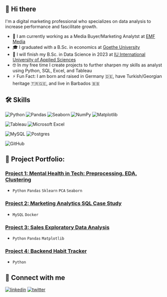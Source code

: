 ## 👋 Hi there 
I'm a digital marketing professional who specializes on data analysis to increase performance and fascilitate growth.

- 💼 I am currently working as a Media Buyer/Marketing Analytst at [EMF Media](https://emf.media)
- 🎓 I graduated with a B.Sc. in economics at [Goethe University](https://www.uni-frankfurt.de/35791335/Wirtschaftswissenschaften___br__Bachelor_of_Science)
- 🥅 I will finish my B.Sc. in Data Science in 2023 at [IU International University of Applied Sciences](https://www.iu.org/bachelor/data-science/)
- 🤓 In my free time I create projects to further sharpen my skills as analyst using Python, SQL, Excel, and Tableau
- ⚡️ Fun Fact: I am born and raised in Germany 🇩🇪, have Turkish/Georgian heritage 🇹🇷🇬🇪, and live in Barbados 🇧🇧

## 🛠 Skills
![Python](https://img.shields.io/badge/python-333333?style=for-the-badge&logo=python&logoColor=ffdd54)
![Pandas](https://img.shields.io/badge/pandas-%3333333.svg?style=for-the-badge&logo=pandas&logoColor=ffdd54)
![Seaborn](https://img.shields.io/badge/Seaborn-333333?style=for-the-badge&logo=Seaborn&logoColor=white)
![NumPy](https://img.shields.io/badge/numpy-%3333333.svg?style=for-the-badge&logo=numpy&logoColor=ffdd54)
![Matplotlib](https://img.shields.io/badge/Matplotlib-333333?style=for-the-badge&logo=Matplotlib&logoColor=white)

![Tableau](https://img.shields.io/badge/Tableau-217346?style=for-the-badge&logo=Tableau&logoColor=white)
![Microsoft Excel](https://img.shields.io/badge/Microsoft_Excel-217346?style=for-the-badge&logo=microsoft-excel&logoColor=white)

![MySQL](https://img.shields.io/badge/mysql-%23316192.svg?style=for-the-badge&logo=mysql&logoColor=white)
![Postgres](https://img.shields.io/badge/postgres-%23316192.svg?style=for-the-badge&logo=postgresql&logoColor=white)

![GitHub](https://img.shields.io/badge/github-%23121011.svg?style=for-the-badge&logo=github&logoColor=white)


## 🎒 Project Portfolio:
### [Project 1: Mental Health in Tech: Preprocessing, EDA, Clustering](https://github.com/mr-emreerturk/Mental_Health_in_Tech-Clusterting)
  - `Python` `Pandas` `Sklearn` `PCA`  `Seaborn`

### [Project 2: Marketing Analytics SQL Case Study](https://github.com/mr-emreerturk/Marketing_Analytics_CaseStudy_SQL)
  - `MySQL` `Docker`

### [Project 3: Sales Exploratory Data Analysis](https://github.com/mr-emreerturk/data_analysis_projects/blob/update/SalesAnalysis/SalesAnalysis.ipynb)
  - `Python` `Pandas` `Matplotlib`

### [Project 4: Backend Habit Tracker](https://github.com/mr-emreerturk/Erturk-Emre_92115165_OOFPP_-Habits)
  - `Python`

## 🔗 Connect with me
[![linkedin](https://img.shields.io/badge/linkedin-0A66C2?style=for-the-badge&logo=linkedin&logoColor=white)](https://www.linkedin.com/in/mr-emre-erturk/)
[![twitter](https://img.shields.io/badge/twitter-1DA1F2?style=for-the-badge&logo=twitter&logoColor=white)](https://twitter.com/mr_emreerturk)
